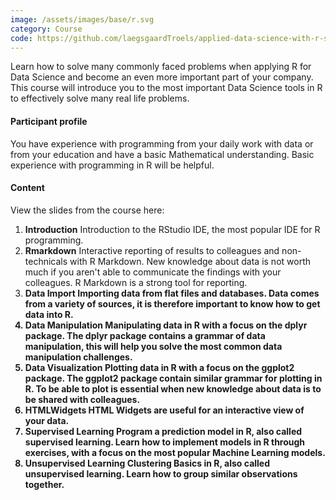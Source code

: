 ```yaml
---
image: /assets/images/base/r.svg
category: Course
code: https://github.com/laegsgaardTroels/applied-data-science-with-r-slides
---
```

Learn how to solve many commonly faced problems when applying R for Data Science and become an even more important part of your company. This course will introduce you to the most important Data Science tools in R to effectively solve many real life problems.<!--more-->

<h4>Participant profile</h4>

You have experience with programming from your daily work with data or from your education and have a basic Mathematical understanding. Basic experience with programming in R will be helpful.

<h4>Content</h4>

View the slides from the course here:

<ol>
    <li><b>Introduction</b> Introduction to the RStudio IDE, the most popular IDE for R programming.</li>
    <li><b>Rmarkdown</b> Interactive reporting of results to colleagues and non-technicals with R Markdown. New knowledge about data is not worth much if you aren't able to communicate the findings with your colleagues. R Markdown is a strong tool for reporting.</li>
    <li><b>Data Import</a> Importing data from flat files and databases. Data comes from a variety of sources, it is therefore important to know how to get data into R.</li>
    <li><b>Data Manipulation</b> Manipulating data in R with a focus on the dplyr package. The dplyr package contains a grammar of data manipulation, this will help you solve the most common data manipulation challenges.</li>
    <li><b>Data Visualization</b> Plotting data in R with a focus on the ggplot2 package. The ggplot2 package contain similar grammar for plotting in R. To be able to plot is essential when new knowledge about data is to be shared with colleagues.</li>
    <li><b>HTMLWidgets</b> HTML Widgets are useful for an interactive view of your data.</li>
    <li><b>Supervised Learning</b> Program a prediction model in R, also called supervised learning. Learn how to implement models in R through exercises, with a focus on the most popular Machine Learning models.</li>
    <li><b>Unsupervised Learning</b> Clustering Basics in R, also called unsupervised learning. Learn how to group similar observations together.</li>
</ol>
